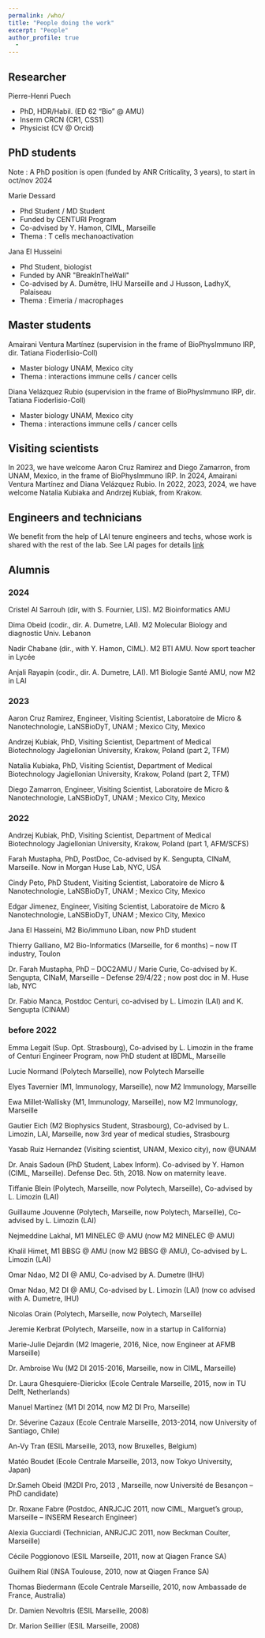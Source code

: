 ```yaml
---
permalink: /who/
title: "People doing the work"
excerpt: "People"
author_profile: true
  - 
---
```

## Researcher
Pierre-Henri Puech
- PhD, HDR/Habil. (ED 62 “Bio” @ AMU)
- Inserm CRCN (CR1, CSS1)
- Physicist (CV @ Orcid)

## PhD students

Note : A PhD position is open (funded by ANR Criticality, 3 years), to start in oct/nov 2024

Marie Dessard
- Phd Student / MD Student
- Funded by CENTURI Program
- Co-advised by Y. Hamon, CIML, Marseille
- Thema : T cells mechanoactivation

Jana El Husseini
- Phd Student, biologist
- Funded by ANR "BreakInTheWall"
- Co-advised by A. Dumêtre, IHU Marseille and J Husson, LadhyX, Palaiseau
- Thema : Eimeria / macrophages

## Master students

Amairani Ventura Martínez (supervision in the frame of BioPhysImmuno IRP, dir. Tatiana Fioderlisio-Coll)
- Master biology UNAM, Mexico city
- Thema : interactions immune cells / cancer cells

Diana Velázquez Rubio (supervision in the frame of BioPhysImmuno IRP, dir. Tatiana Fioderlisio-Coll)
- Master biology UNAM, Mexico city
- Thema : interactions immune cells / cancer cells

## Visiting scientists
In 2023, we have welcome Aaron Cruz Ramirez and Diego Zamarron, from UNAM, Mexico, in the frame of BioPhysImmuno IRP. In 2024, Amairani Ventura Martínez and Diana Velázquez Rubio. In 2022, 2023, 2024, we have welcome Natalia Kubiaka and Andrzej Kubiak, from Krakow.


## Engineers and technicians
We benefit from the help of LAI tenure engineers and techs, whose work is shared with the rest of the lab. See LAI pages for details [link](https://labadhesioninflammation.org/current-members/)


## Alumnis

### 2024 

Cristel Al Sarrouh (dir, with S. Fournier, LIS). M2 Bioinformatics AMU

Dima Obeid (codir., dir. A. Dumetre, LAI). M2 Molecular Biology and diagnostic Univ. Lebanon

Nadir Chabane (dir., with Y. Hamon, CIML). M2 BTI AMU. Now sport teacher in Lycée

Anjali Rayapin (codir., dir. A. Dumetre, LAI). M1 Biologie Santé AMU, now M2 in LAI


### 2023

Aaron Cruz Ramirez, Engineer, Visiting Scientist, Laboratoire de Micro & Nanotechnologie, LaNSBioDyT, UNAM ; Mexico City, Mexico

Andrzej Kubiak, PhD, Visiting Scientist, Department of Medical Biotechnology
Jagiellonian University, Krakow, Poland (part 2, TFM)

Natalia Kubiaka, PhD, Visiting Scientist, Department of Medical Biotechnology
Jagiellonian University, Krakow, Poland (part 2, TFM)

Diego Zamarron, Engineer, Visiting Scientist, Laboratoire de Micro & Nanotechnologie, LaNSBioDyT, UNAM ; Mexico City, Mexico

### 2022

Andrzej Kubiak, PhD, Visiting Scientist, Department of Medical Biotechnology
Jagiellonian University, Krakow, Poland (part 1, AFM/SCFS)

Farah Mustapha, PhD, PostDoc, Co-advised by K. Sengupta, CINaM, Marseille. Now in Morgan Huse Lab, NYC, USA

Cindy Peto, PhD Student, Visiting Scientist, Laboratoire de Micro & Nanotechnologie, LaNSBioDyT, UNAM ; Mexico City, Mexico

Edgar Jimenez, Engineer, Visiting Scientist, Laboratoire de Micro & Nanotechnologie, LaNSBioDyT, UNAM ; Mexico City, Mexico

Jana El Hasseini, M2 Bio/immuno Liban, now PhD student

Thierry Galliano, M2 Bio-Informatics (Marseille, for 6 months) – now IT industry, Toulon

Dr. Farah Mustapha, PhD – DOC2AMU / Marie Curie, Co-advised by K. Sengupta, CINaM, Marseille – Defense 29/4/22 ; now post doc in M. Huse lab, NYC

Dr. Fabio Manca, Postdoc Centuri, co-advised by L. Limozin (LAI) and K. Sengupta (CINAM)

### before 2022

Emma Legait (Sup. Opt. Strasbourg), Co-advised by L. Limozin in the frame of Centuri Engineer Program, now PhD student at IBDML, Marseille

Lucie Normand (Polytech Marseille), now Polytech Marseille

Elyes Tavernier (M1, Immunology, Marseille), now M2 Immunology, Marseille

Ewa Millet-Wallisky (M1, Immunology, Marseille), now M2 Immunology, Marseille

Gautier Eich (M2 Biophysics Student, Strasbourg), Co-advised by L. Limozin, LAI, Marseille, now 3rd year of medical studies, Strasbourg

Yasab Ruiz Hernandez (Visiting scientist, UNAM, Mexico city), now @UNAM

Dr. Anais Sadoun (PhD Student, Labex Inform). Co-advised by Y. Hamon (CIML, Marseille). Defense Dec. 5th, 2018. Now on maternity leave.

Tiffanie Blein (Polytech, Marseille, now Polytech, Marseille), Co-advised by L. Limozin (LAI)

Guillaume Jouvenne (Polytech, Marseille, now Polytech, Marseille), Co-advised by L. Limozin (LAI)

Nejmeddine Lakhal, M1 MINELEC @ AMU (now M2 MINELEC @ AMU)

Khalil Himet, M1 BBSG @ AMU (now M2 BBSG @ AMU), Co-advised by L. Limozin (LAI)

Omar Ndao, M2 DI @ AMU, Co-advised by  A. Dumetre (IHU)

Omar Ndao, M2 DI @ AMU, Co-advised by L. Limozin (LAI) (now co advised with A. Dumetre, IHU)

Nicolas Orain (Polytech, Marseille, now Polytech, Marseille)

Jeremie Kerbrat (Polytech, Marseille, now in a startup in California)

Marie-Julie Dejardin (M2 Imagerie, 2016, Nice, now Engineer at AFMB Marseille)

Dr. Ambroise Wu (M2 DI 2015-2016, Marseille, now in CIML, Marseille)

Dr. Laura Ghesquiere-Dierickx (Ecole Centrale Marseille, 2015, now in TU Delft, Netherlands)

Manuel Martinez (M1 DI 2014, now M2 DI Pro, Marseille)

Dr. Séverine Cazaux (Ecole Centrale Marseille, 2013-2014, now University of Santiago, Chile)

An-Vy Tran (ESIL Marseille, 2013, now Bruxelles, Belgium)

Matéo Boudet (Ecole Centrale Marseille, 2013, now Tokyo University, Japan)

Dr.Sameh Obeid (M2DI Pro, 2013 , Marseille, now Université de Besançon – PhD candidate)

Dr. Roxane Fabre (Postdoc, ANRJCJC 2011, now CIML, Marguet’s group, Marseille – INSERM Research Engineer)

Alexia Gucciardi (Technician, ANRJCJC 2011, now Beckman Coulter, Marseille)

Cécile Poggionovo (ESIL Marseille, 2011, now at Qiagen France SA)

Guilhem Rial (INSA Toulouse, 2010, now at Qiagen France SA)

Thomas Biedermann (Ecole Centrale Marseille, 2010, now Ambassade de France, Australia)

Dr. Damien Nevoltris (ESIL Marseille, 2008)

Dr. Marion Seillier (ESIL Marseille, 2008)
